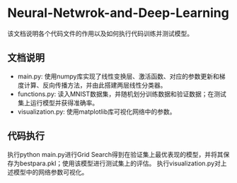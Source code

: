 # Neural-Netwrok-and-Deep-Learning

该文档说明各个代码文件的作用以及如何执行代码训练并测试模型。

## 文档说明
* main.py: 使用numpy库实现了线性变换层、激活函数、对应的参数更新和梯度计算、反向传播方法，并由此搭建两层线性分类器。
* functions.py: 读入MNIST数据集，并随机划分训练数据和验证数据；在测试集上运行模型并获得准确率。
* visualization.py: 使用matplotlib库可视化网络中的参数。

## 代码执行
执行python main.py进行Grid Search得到在验证集上最优表现的模型，并将其保存为bestpara.pkl；使用该模型进行测试集上的评估。
执行visualization.py对上述模型中的网络参数可视化。
